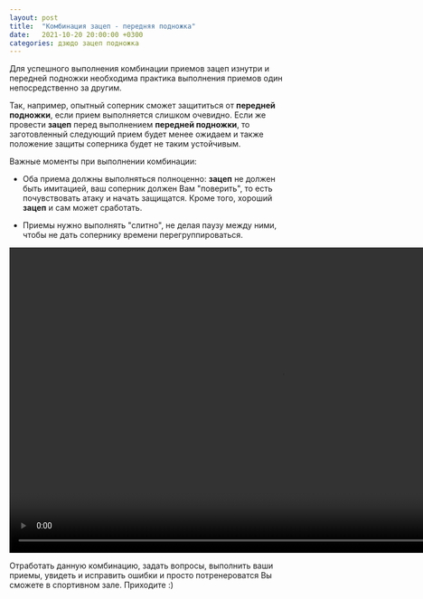 ```yaml
---
layout: post
title:  "Комбинация зацеп - передняя подножка"
date:   2021-10-20 20:00:00 +0300
categories: дзюдо зацеп подножка
---
```


Для успешного выполнения комбинации приемов зацеп изнутри и передней подножки необходима практика выполнения приемов один непосредственно за другим.

Так, например, опытный соперник сможет защититься от **передней подножки**, если прием выполняется слишком очевидно. Если же провести **зацеп** перед выполнением **передней подножки**, то заготовленный следующий прием будет менее ожидаем и также положение защиты соперника будет не таким устойчивым.

Важные моменты при выполнении комбинации:

- Оба приема должны выполняться полноценно: **зацеп** не должен быть имитацией, ваш соперник должен Вам "поверить", то есть почувствовать атаку и начать защищатся. Кроме того, хороший **зацеп** и сам может сработать.

- Приемы нужно выполнять "слитно", не делая паузу между ними, чтобы не дать сопернику времени перегруппироваться.

<video width="960" height="540" controls>
  <source src="/public/video/2021-10-20/judo_zacep_perednaya_podnozhka.mp4" type="video/mp4"/>
  <source src="/public/video/2021-10-20/judo_zacep_perednaya_podnozhka.webm" type="video/webm"/>
Your browser does not support the video tag.
</video>

Отработать данную комбинацию, задать вопросы, выполнить ваши приемы, увидеть и исправить ошибки и просто потренероватся Вы сможете в спортивном зале. Приходите :)
